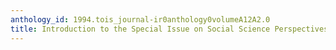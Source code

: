 ```yaml
---
anthology_id: 1994.tois_journal-ir0anthology0volumeA12A2.0
title: Introduction to the Special Issue on Social Science Perspectives on IS
---
```

